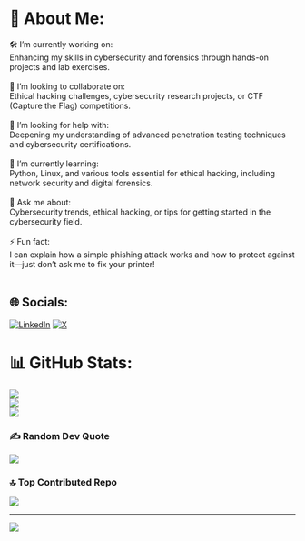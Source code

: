 # 💫 About Me:
🛠 I’m currently working on:<br>Enhancing my skills in cybersecurity and forensics through hands-on projects and lab exercises.<br><br>🤝 I’m looking to collaborate on:<br>Ethical hacking challenges, cybersecurity research projects, or CTF (Capture the Flag) competitions.<br><br>🧠 I’m looking for help with:<br>Deepening my understanding of advanced penetration testing techniques and cybersecurity certifications.<br><br>🌱 I’m currently learning:<br>Python, Linux, and various tools essential for ethical hacking, including network security and digital forensics.<br><br>💬 Ask me about:<br>Cybersecurity trends, ethical hacking, or tips for getting started in the cybersecurity field.<br><br>⚡ Fun fact:<br>I can explain how a simple phishing attack works and how to protect against it—just don’t ask me to fix your printer!<br><br>


## 🌐 Socials:
[![LinkedIn](https://img.shields.io/badge/LinkedIn-%230077B5.svg?logo=linkedin&logoColor=white)](https://linkedin.com/in/@creatornischal) [![X](https://img.shields.io/badge/X-black.svg?logo=X&logoColor=white)](https://x.com/@creatornischal) 
# 📊 GitHub Stats:
![](https://github-readme-stats.vercel.app/api?username=thecreatornischal&theme=radical&hide_border=false&include_all_commits=false&count_private=false)<br/>
![](https://github-readme-streak-stats.herokuapp.com/?user=thecreatornischal&theme=radical&hide_border=false)<br/>
![](https://github-readme-stats.vercel.app/api/top-langs/?username=thecreatornischal&theme=radical&hide_border=false&include_all_commits=false&count_private=false&layout=compact)

### ✍️ Random Dev Quote
![](https://quotes-github-readme.vercel.app/api?type=horizontal&theme=radical)

### 🔝 Top Contributed Repo
![](https://github-contributor-stats.vercel.app/api?username=thecreatornischal&limit=5&theme=dark&combine_all_yearly_contributions=true)

---
[![](https://visitcount.itsvg.in/api?id=thecreatornischal&icon=7&color=5)](https://visitcount.itsvg.in)

<!-- Proudly created with GPRM ( https://gprm.itsvg.in ) -->
